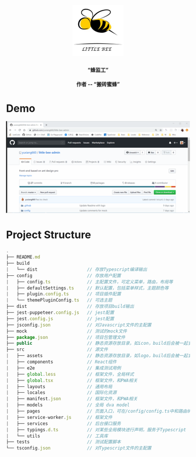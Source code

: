 <h1 align="center">
    <img alt="LittleBee" title="Admin" src="https://github.com/yuxiang660/little-bee-admin/blob/master/.github/logo.jpg" width="140"> </br>
</h1>

<h4 align="center">
  “蜂监工”
</h4>
<h4 align="center">
  作者 -- “搬砖蜜蜂”
</h4>

# Demo

![Demo](https://github.com/yuxiang660/little-bee-admin/blob/master/.github/demo.gif)

# Project Structure

```js
.
├── README.md
├── build
|   └── dist                   // 存放Typescript编译输出
├── config                     // 存放用户配置
|   ├── config.ts              // 主配置文件，可定义菜单，路由，布局等
|   ├── defaultSettings.ts     // 默认配置，包括菜单样式，主题颜色等
|   ├── plugin.config.ts       // 项目插件配置
|   └── themePluginConfig.ts   // 可选主题
├── dist                       // 存放项目build输出
├── jest-puppeteer.config.js   // jest配置
├── jest.config.js             // jest配置
├── jsconfig.json              // 对Javascript文件的主配置
├── mock                       // 测试的mock文件
├── package.json               // 项目包管理文件
├── public                     // 静态资源存放目录，如icon，build后会被一起复制到/dist目录
├── src                        // 源文件
|   ├── assets                 // 静态资源存放目录，如logo，build后会被一起复制到/dist/static目录
|   ├── components             // React组件
|   ├── e2e                    // 集成测试用例
|   ├── global.less            // 框架文件，全局样式
|   ├── global.tsx             // 框架文件，和PWA相关
|   ├── layouts                // 通用布局
|   ├── locales                // 国际化资源
|   ├── manifest.json          // 框架文件，和PWA相关
|   ├── models                 // 全局 dva model
|   ├── pages                  // 页面入口，可在/config/config.ts中和路由绑定
|   ├── service-worker.js      // 框架文件
|   ├── services               // 后台接口服务
|   ├── typings.d.ts           // 对某些全局模块进行声明，服务于Typescript
|   └── utils                  // 工具库
├── tests                      // 测试配置脚本
└── tsconfig.json              // 对Typescript文件的主配置
```

